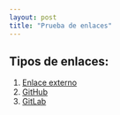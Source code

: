 ```yaml
---
layout: post
title: "Prueba de enlaces"
---
```


## Tipos de enlaces:

1. [Enlace externo](https://google.com)
2. <a href="https://github.com">GitHub</a>
3. <a href="https://gitlab.com" target="_blank">GitLab</a>